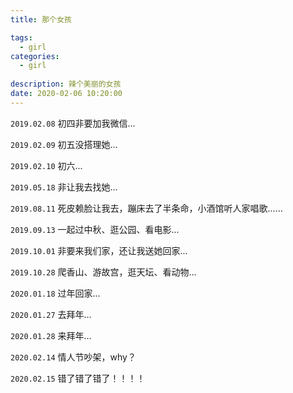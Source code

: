 ```yaml
---
title: 那个女孩    

tags:   
  - girl  
categories:
  - girl    
  
description: 辣个美丽的女孩    
date: 2020-02-06 10:20:00
---
```


`2019.02.08` 初四非要加我微信...

`2019.02.09` 初五没搭理她...

`2019.02.10` 初六...

`2019.05.18` 非让我去找她...

`2019.08.11` 死皮赖脸让我去，蹦床去了半条命，小酒馆听人家唱歌......

`2019.09.13` 一起过中秋、逛公园、看电影...

`2019.10.01` 非要来我们家，还让我送她回家...

`2019.10.28` 爬香山、游故宫，逛天坛、看动物...

`2020.01.18` 过年回家...

`2020.01.27` 去拜年...

`2020.01.28` 来拜年...

`2020.02.14` 情人节吵架，why？

`2020.02.15` 错了错了错了！！！！
